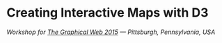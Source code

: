 # Creating Interactive Maps with D3

_Workshop for [The Graphical Web 2015](https://www.graphicalweb.org/2015) — Pittsburgh, Pennsylvania, USA_
